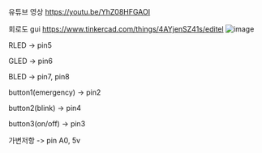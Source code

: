 유튜브 영상
https://youtu.be/YhZ08HFGAOI


회로도 gui
https://www.tinkercad.com/things/4AYjenSZ41s/editel
![image](https://github.com/user-attachments/assets/8085a63b-177e-4e11-ac07-473c04ebc490)

RLED -> pin5

GLED -> pin6

BLED -> pin7, pin8



button1(emergency) -> pin2

button2(blink)     -> pin4

button3(on/off)    -> pin3


가변저항 -> pin A0, 5v

